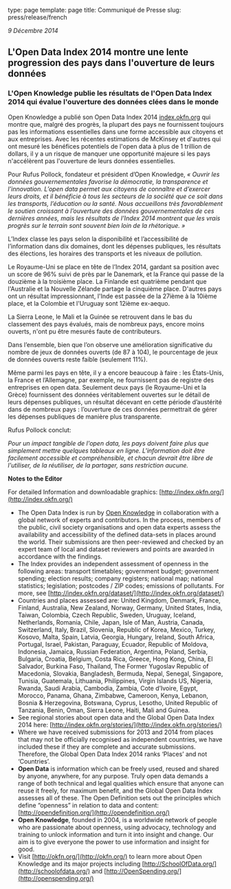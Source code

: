 type: page
template: page
title: Communiqué de Presse
slug: press/release/french

*9 Décembre 2014*

## L'Open Data Index 2014  montre une lente progression des pays dans l'ouverture de leurs données
### L'Open Knowledge publie les résultats de l'Open Data Index 2014 qui évalue l'ouverture des données clées dans le monde

Open Knowledge a publié son Open Data Index 2014 [index.okfn.org](index.okfn.org) qui montre que, malgré des progrès, la plupart des pays ne fournissent toujours pas les informations essentielles dans une forme accessible aux citoyens et aux entreprises. Avec les récentes estimations de McKinsey et d'autres qui ont mesuré les bénéfices potentiels de l'open data à plus de 1 trillion de dollars, il y a un risque de manquer une opportunité majeure si les pays n'accélèrent pas l'ouverture de leurs données essentielles.

Pour Rufus Pollock, fondateur et président d’Open Knowledge, *« Ouvrir les données gouvernementales favorise la démocratie, la transparence et l’innovation. L’open data permet aux citoyens de connaître et d’exercer leurs droits, et il bénéficie à tous les secteurs de la société que ce soit dans les transports, l’éducation ou la santé. Nous accueillons très favorablement le soutien croissant à l’ouverture des données gouvernementales de ces dernières années, mais les résultats de l’Index 2014 montrent que les vrais progrès sur le terrain sont souvent bien loin de la rhétorique. »*

L’Index classe les pays selon la disponibilité et l’accessibilité de l’information dans dix domaines, dont les dépenses publiques, les résultats des élections, les horaires des transports et les niveaux de pollution.

Le Royaume-Uni se place en tête de l’Index 2014, gardant sa position avec un score de 96% suivi de près par le Danemark, et la France qui passe de la douzième à la troisième place. La Finlande est quatrième pendant que l'Australie et la Nouvelle Zélande partage la cinquième place. D'autres pays ont un résultat impressionnant, l'Inde est passée de la 27ième à la 10ième place, et la Colombie et l'Uruguay sont 12ième ex-aequo.

La Sierra Leone, le Mali et la Guinée se retrouvent dans le bas du classement des pays évalués, mais de nombreux pays, encore moins ouverts, n'ont pu être mesurés faute de contributeurs.

Dans l’ensemble, bien que l’on observe une amélioration significative du nombre de jeux de données ouverts (de 87 à 104), le pourcentage de jeux de données ouverts reste faible (seulement 11%).

Même parmi les pays en tête, il y a encore beaucoup à faire : les États-Unis, la France et l’Allemagne, par exemple, ne fournissent pas de registre des entreprises en open data. Seulement deux pays (le Royaume-Uni et la Grèce) fournissent des données véritablement ouvertes sur le détail de leurs dépenses publiques, un résultat décevant en cette période d’austérité dans de nombreux pays : l’ouverture de ces données permettrait de gérer les dépenses publiques de manière plus transparente.

Rufus Pollock conclut:

*Pour un impact tangible de l'open data, les pays doivent faire plus que simplement mettre quelques tableaux en ligne. L'information doit être facilement accessible et compréhensible, et chacun devrait être libre de l'utiliser, de la réutiliser, de la partager, sans restriction aucune.*

**Notes to the Editor**

For detailed Information and downloadable graphics: [http://index.okfn.org/](http://index.okfn.org/)

* The Open Data Index is run by [Open Knowledge](https://okfn.org/) in collaboration with a global network of experts and contributors. In the process, members of the public, civil society organisations and open data experts assess the availability and accessibility of the defined data-sets in places around the world. Their submissions are then peer-reviewed and checked by an expert team of local and dataset reviewers and points are awarded in accordance with the findings.
* The Index provides an independent assessment of openness in the following areas: transport timetables; government budget; government spending; election results; company registers; national map; national statistics; legislation; postcodes / ZIP codes; emissions of pollutants. For more, see [http://index.okfn.org/dataset/](http://index.okfn.org/dataset/)
* Countries and places assessed are: United Kingdom, Denmark, France, Finland, Australia, New Zealand, Norway, Germany, United States, India, Taiwan, Colombia, Czech Republic, Sweden, Uruguay, Iceland, Netherlands, Romania, Chile, Japan, Isle of Man, Austria, Canada, Switzerland, Italy, Brazil, Slovenia, Republic of Korea, Mexico, Turkey, Kosovo, Malta, Spain, Latvia, Georgia, Hungary, Ireland, South Africa, Portugal, Israel, Pakistan, Paraguay, Ecuador, Republic of Moldova, Indonesia, Jamaica, Russian Federation, Argentina, Poland, Serbia, Bulgaria, Croatia, Belgium, Costa Rica, Greece, Hong Kong, China, El Salvador, Burkina Faso, Thailand, The Former Yugoslav Republic of Macedonia, Slovakia, Bangladesh, Bermuda, Nepal, Senegal, Singapore, Tunisia, Guatemala, Lithuania, Philippines, Virgin Islands US, Nigeria, Rwanda, Saudi Arabia, Cambodia, Zambia, Cote d’Ivoire, Egypt, Morocco, Panama, Ghana, Zimbabwe, Cameroon, Kenya, Lebanon, Bosnia & Herzegovina, Botswana, Cyprus, Lesotho, United Republic of Tanzania, Benin, Oman, Sierra Leone, Haiti, Mali and Guinea.
* See regional stories about open data and the Global Open Data Index 2014 here: [http://index.okfn.org/stories/](http://index.okfn.org/stories/)
* Where we have received submissions for 2013 and 2014 from places that may not be officially recognised as independent countries, we have included these if they are complete and accurate submissions. Therefore, the Global Open Data Index 2014 ranks ‘Places’ and not ‘Countries’.
* **Open Data** is information which can be freely used, reused and shared by anyone, anywhere, for any purpose. Truly open data demands a range of both technical and legal qualities which ensure that anyone can reuse it freely, for maximum benefit, and the Global Open Data Index assesses all of these. The Open Definition sets out the principles which define “openness” in relation to data and content: [http://opendefinition.org/](http://opendefinition.org/)
* **Open Knowledge**, founded in 2004, is a worldwide network of people who are passionate about openness, using advocacy, technology and training to unlock information and turn it into insight and change. Our aim is to give everyone the power to use information and insight for good.
* Visit [http://okfn.org/](http://okfn.org/) to learn more about Open Knowledge and its major projects including [http://SchoolOfData.org/](http://schoolofdata.org/) and [http://OpenSpending.org/](http://openspending.org/)
